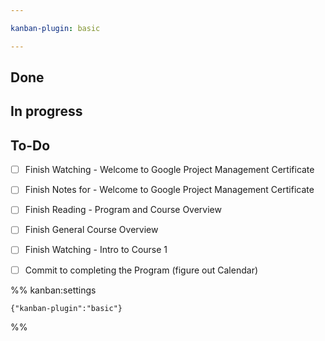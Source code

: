 ```yaml
---

kanban-plugin: basic

---
```


## Done



## In progress



## To-Do

- [ ] Finish Watching - Welcome to Google Project Management Certificate
- [ ] Finish Notes for - Welcome to Google Project Management Certificate
- [ ] Finish Reading - Program and Course Overview
- [ ] Finish General Course Overview
- [ ] Finish Watching - Intro to Course 1
- [ ] Commit to completing the Program (figure out Calendar)




%% kanban:settings
```
{"kanban-plugin":"basic"}
```
%%